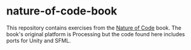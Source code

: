 # nature-of-code-book
This repository contains exercises from the [Nature of Code](http://natureofcode.com) book. The book's original platform is Processing but the code found here includes ports for Unity and SFML.
